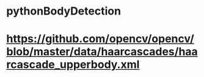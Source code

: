 # pythonBodyDetection
# https://github.com/opencv/opencv/blob/master/data/haarcascades/haarcascade_upperbody.xml
